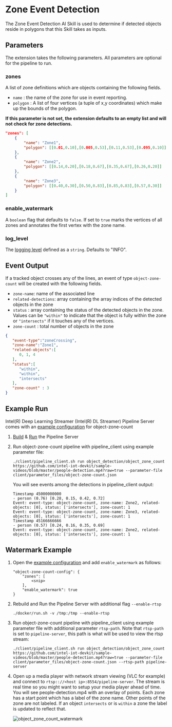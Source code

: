 # Zone Event Detection
The Zone Event Detection AI Skill is used to determine if detected objects reside in polygons that this Skill takes as inputs.

## Parameters
The extension takes the following parameters. All parameters are optional for the pipeline to run.

### zones
A list of zone definitions which are objects containing the following fields.
* `name` : the name of the zone for use in event reporting.
* `polygon` : A list of four vertices (a tuple of x,y coordinates) which make up the bounds of the polygon.

**If this parameter is not set, the extension defaults to an empty list and will not check for zone detections.**

```json
"zones": [
    {
        "name": "Zone1",
        "polygon": [[0.01,0.10],[0.005,0.53],[0.11,0.53],[0.095,0.10]]
    },
    {
        "name": "Zone2",
        "polygon": [[0.14,0.20],[0.18,0.67],[0.35,0.67],[0.26,0.20]]
    },
    {
        "name": "Zone3",
        "polygon": [[0.40,0.30],[0.50,0.83],[0.85,0.83],[0.57,0.30]]
    }
]
```
### enable_watermark
A `boolean` flag that defaults to `false`. If set to `true` marks the vertices of all zones and annotates the first vertex with the zone name.

### log_level
The [logging level](https://docs.python.org/3.8/library/logging.html#logging-levels) defined as a `string`. Defaults to "INFO".

## Event Output
If a tracked object crosses any of the lines, an event of type `object-zone-count` will be created with the following fields.
* `zone-name`: name of the associated line
* `related-detections`: array containing the array indices of the detected objects in the zone
* `status` : array containing the status of the detected objects in the zone. Values can be `"within"` to indicate that the object is fully within the zone or `"intersects"` if it touches any of the vertices.
* `zone-count` : total number of objects in the zone

```json
{
   "event-type":"zoneCrossing",
   "zone-name":"Zone1",
   "related-objects":[
      0, 1, 4
   ],
   "status":[
      "within",
      "within",
      "intersects"
   ],
   "zone-count" : 3
}
```
## Example Run
Intel(R) Deep Learning Streamer (Intel(R) DL Streamer) Pipeline Server comes with an [example configuration](../../client/parameter_files/object-zone-count.json) for object-zone-count

1. [Build](../../README.md#building-the-microservice) & [Run](../../README.md#running-the-microservice) the Pipeline Server

2. Run object-zone-count pipeline with pipeline_client using example parameter file:
    ```
   ./client/pipeline_client.sh run object_detection/object_zone_count https://github.com/intel-iot-devkit/sample-videos/blob/master/people-detection.mp4?raw=true --parameter-file client/parameter_files/object-zone-count.json
    ```
    You will see events among the detections in pipeline_client output:
    ```
    Timestamp 45000000000
    - person (0.76) [0.28, 0.15, 0.42, 0.72]
    Event: event-type: object-zone-count, zone-name: Zone2, related-objects: [0], status: ['intersects'], zone-count: 1
    Event: event-type: object-zone-count, zone-name: Zone3, related-objects: [0], status: ['intersects'], zone-count: 1
    Timestamp 45166666666
    - person (0.57) [0.24, 0.16, 0.35, 0.69]
    Event: event-type: object-zone-count, zone-name: Zone2, related-objects: [0], status: ['intersects'], zone-count: 1
    ```

## Watermark Example
1. Open the [example configuration](../../client/parameter_files/object-zone-count.json) and add `enable_watermark` as follows:
    ```
    "object-zone-count-config": {
        "zones": [
            <snip>
        ],
        "enable_watermark": true
    }
    ```
2. Rebuild and Run the Pipeline Server with additional flag `--enable-rtsp`
    ```
    ./docker/run.sh -v /tmp:/tmp --enable-rtsp

3. Run object-zone-count pipeline with pipeline_client using example parameter file with additional parameter `rtsp-path`. Note that `rtsp-path` is set to `pipeline-server`, this path is    what will be used to view the rtsp stream:
    ```
   ./client/pipeline_client.sh run object_detection/object_zone_count https://github.com/intel-iot-devkit/sample-videos/blob/master/people-detection.mp4?raw=true --parameter-file client/parameter_files/object-zone-count.json --rtsp-path pipeline-server
    ```

4. Open up a media player with network stream viewing (VLC for example) and connect to `rtsp:://<host ip>:8554/pipeline-server`. The stream is real time so you might want to setup your media player ahead of time. You will see people-detection.mp4 with an overlay of points. Each zone has a start point which has a label of the zone name. Other points of the zone are not labeled. If an object `intersects` or is `within` a zone the label is updated to reflect that.

    ![object_zone_count_watermark](object_zone_count_watermark.png)